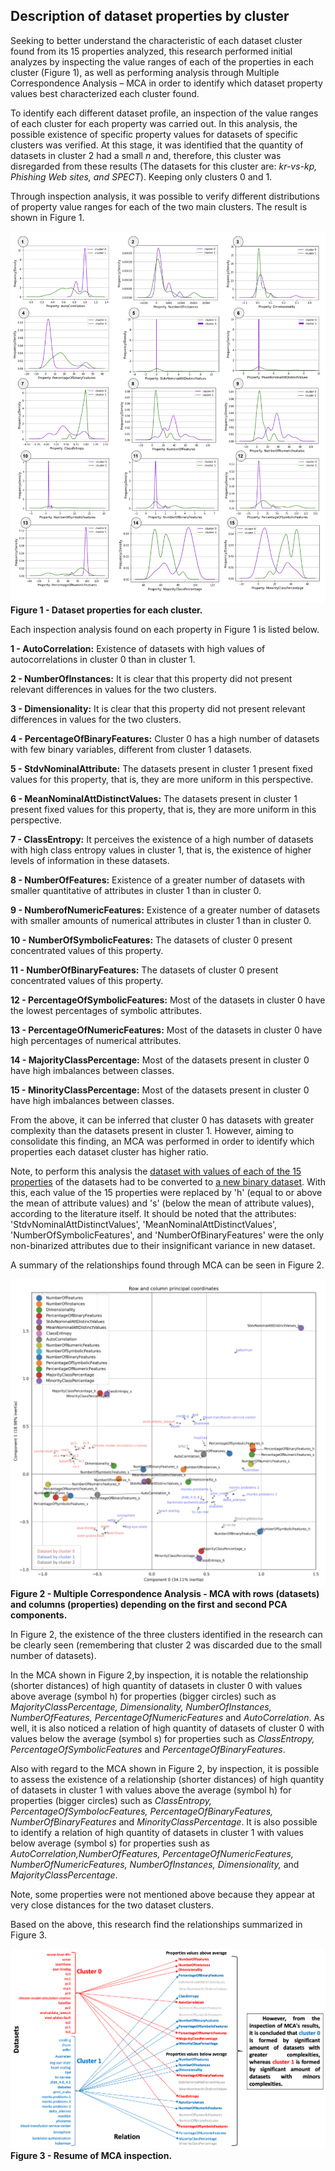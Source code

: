 

## Description of dataset properties by cluster

Seeking to better understand the characteristic of each dataset cluster found from its 15 properties analyzed, this research performed initial analyzes by inspecting the value ranges of each of the properties in each cluster (Figure 1), as well as performing analysis through Multiple Correspondence Analysis – MCA in order to identify which dataset property values best characterized each cluster found.

To identify each different dataset profile, an inspection of the value ranges of each cluster for each property was carried out. In this analysis, the possible existence of specific property values for datasets of specific clusters was verified. At this stage, it was identified that the quantity of datasets in cluster 2 had a small _n_ and, therefore, this cluster was disregarded from these results (The datasets for this cluster are: _kr-vs-kp, Phishing Web sites, and SPECT_). Keeping only clusters 0 and 1.

Through inspection analysis, it was possible to verify different distributions of property value ranges for each of the two main clusters. The result is shown in Figure 1.

![alt text](https://github.com/josesousaribeiro/XAI-Benchmark/blob/main/Figures/full_properties_by_cluster_in_frame_.png)
**Figure 1 - Dataset properties for each cluster.**

Each inspection analysis found on each property in Figure 1 is listed below.

**1 - AutoCorrelation:** Existence of datasets with high values of autocorrelations in cluster 0 than in cluster 1. 

**2 - NumberOfInstances:** It is clear that this property did not present relevant differences in values for the two clusters.

**3 - Dimensionality:** It is clear that this property did not present relevant differences in values for the two clusters.

**4 - PercentageOfBinaryFeatures:** Cluster 0 has a high number of datasets with few binary variables, different from cluster 1 datasets. 

**5 - StdvNominalAttribute:** The datasets present in cluster 1 present fixed values for this property, that is, they are more uniform in this perspective.

**6 - MeanNominalAttDistinctValues:** The datasets present in cluster 1 present fixed values for this property, that is, they are more uniform in this perspective.

**7 - ClassEntropy:** It perceives the existence of a high number of datasets with high class entropy values ​​in cluster 1, that is, the existence of higher levels of information in these datasets.

**8 - NumberOfFeatures:** Existence of a greater number of datasets with smaller quantitative of attributes in cluster 1 than in cluster 0.

**9 - NumberofNumericFeatures:** Existence of a greater number of datasets with smaller amounts of numerical attributes in cluster 1 than in cluster 0.

**10 - NumberOfSymbolicFeatures:** The datasets of cluster 0 present concentrated values ​​of this property.

**11 - NumberOfBinaryFeatures:** The datasets of cluster 0 present concentrated values ​​of this property.

**12 - PercentageOfSymbolicFeatures:** Most of the datasets in cluster 0 have the lowest percentages of symbolic attributes.

**13 - PercentageOfNumericFeatures:** Most of the datasets in cluster 0 have high percentages of numerical attributes.

**14 - MajorityClassPercentage:** Most of the datasets present in cluster 0 have high imbalances between classes.

**15 - MinorityClassPercentage:** Most of the datasets present in cluster 0 have high imbalances between classes.


From the above, it can be inferred that cluster 0 has datasets with greater complexity than the datasets present in cluster 1. However, aiming to consolidate this finding, an MCA was performed in order to identify which properties each dataset cluster has higher ratio.

Note, to perform this analysis the [dataset with values of each of the 15 properties](https://github.com/josesousaribeiro/XAI-Benchmark/blob/main/Openml/df_dataset_properties.csv) of the datasets had to be converted to [a new binary dataset](https://github.com/josesousaribeiro/XAI-Benchmark/blob/main/Openml/df_properties_binarized.csv). With this, each value of the 15 properties were replaced by 'h' (equal to or above the mean of attribute values) and 's' (below the mean of attribute values), according to the literature itself. It should be noted that the attributes: 'StdvNominalAttDistinctValues', 'MeanNominalAttDistinctValues', 'NumberOfSymbolicFeatures', and 'NumberOfBinaryFeatures' were the only non-binarized attributes due to their insignificant variance in new dataset.

A summary of the relationships found through MCA can be seen in Figure 2.

![alt text](https://github.com/josesousaribeiro/XAI-Benchmark/blob/main/Figures/mca_dataset_properties.png)
**Figure 2 - Multiple Correspondence Analysis - MCA with rows (datasets) and columns (properties) depending on the first and second PCA components.**

In Figure 2, the existence of the three clusters identified in the research can be clearly seen (remembering that cluster 2 was discarded due to the small number of datasets).

In the MCA shown in Figure 2,by inspection, it is notable the relationship (shorter distances) of high quantity of datasets in cluster 0 with values above average (symbol h) for properties (bigger circles) such as _MajorityClassPercentage, Dimensionality, NumberOfInstances, NumberOfFeatures, PercentageOfNumericFeatures_ and _AutoCorrelation_. As well, it is also noticed a relation of high quantity of datasets of cluster 0 with values below the average (symbol s) for properties such as _ClassEntropy, PercentageOfSymbolicFeatures_ and _PercentageOfBinaryFeatures_.

Also with regard to the MCA shown in Figure 2, by inspection, it is possible to assess the existence of a relationship (shorter distances) of high quantity of datasets in cluster 1 with values above the average (symbol h) for properties (bigger circles) such as _ClassEntropy, PercentageOfSymbolocFeatures, PercentageOfBinaryFeatures, NumberOfBinaryFeatures_ and _MinorityClassPercentage_. It is also possible to identify a relation of high quantity of datasets in cluster 1 with values below average (symbol s) for properties sush as _AutoCorrelation,NumberOfFeatures, PercentageOfNumericFeatures, NumberOfNumericFeatures, NumberOfInstances, Dimensionality,_ and _MajorityClassPercentage_.

Note, some properties were not mentioned above because they appear at very close distances for the two dataset clusters.

Based on the above, this research find the relationships summarized in Figure 3.

![alt text](https://github.com/josesousaribeiro/XAI-Benchmark/blob/main/Figures/resume_of_properties_relation.png)
**Figure 3 - Resume of MCA inspection.**

